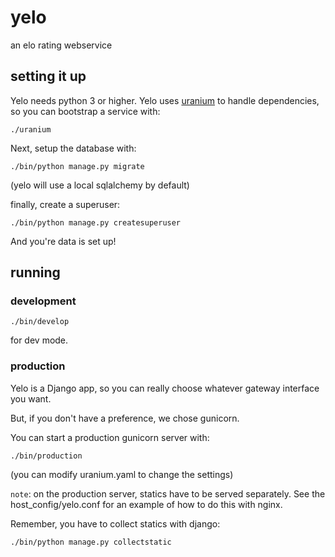 # yelo
an elo rating webservice


## setting it up

Yelo needs python 3 or higher. Yelo uses
[uranium](http://uranium.readthedocs.org/en/latest/) to handle
dependencies, so you can bootstrap a service with:

    ./uranium

Next, setup the database with:

    ./bin/python manage.py migrate

(yelo will use a local sqlalchemy by default)

finally, create a superuser:

    ./bin/python manage.py createsuperuser

And you're data is set up!

## running

### development

    ./bin/develop

for dev mode.

### production

Yelo is a Django app, so you can really choose whatever gateway interface you want.

But, if you don't have a preference, we chose gunicorn.

You can start a production gunicorn server with:

    ./bin/production

(you can modify uranium.yaml to change the settings)

`note`: on the production server, statics have to be served separately.
See the host_config/yelo.conf for an example of how to do this with nginx.

Remember, you have to collect statics with django:

    ./bin/python manage.py collectstatic
